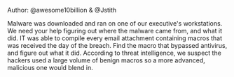 Author: @awesome10billion & @Jstith

Malware was downloaded and ran on one of our executive's workstations. We need your help figuring out where the malware came from, and what it did. IT was able to compile every email attachment containing macros that was received the day of the breach. Find the macro that bypassed antivirus, and figure out what it did.
According to threat intelligence, we suspect the hackers used a large volume of benign macros so a more advanced, malicious one would blend in.
